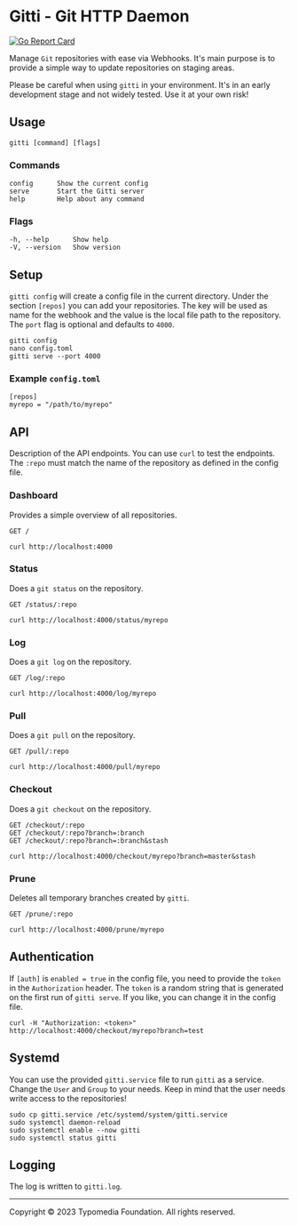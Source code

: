# Gitti - Git HTTP Daemon

[![Go Report Card](https://goreportcard.com/badge/github.com/typomedia/gitti)](https://goreportcard.com/report/github.com/typomedia/gitti)

Manage `Git` repositories with ease via Webhooks. It's main purpose is to provide a simple way to update repositories on staging areas.

Please be careful when using `gitti` in your environment.
It's in an early development stage and not widely tested. Use it at your own risk!

## Usage

    gitti [command] [flags]

### Commands

    config      Show the current config
    serve       Start the Gitti server
    help        Help about any command

### Flags

    -h, --help      Show help
    -V, --version   Show version

## Setup

`gitti config` will create a config file in the current directory. Under the section `[repos]` you can add your repositories. 
The key will be used as name for the webhook and the value is the local file path to the repository. The `port` flag is optional and defaults to `4000`.

    gitti config
    nano config.toml
    gitti serve --port 4000

### Example `config.toml`

    [repos]
    myrepo = "/path/to/myrepo"

## API

Description of the API endpoints. You can use `curl` to test the endpoints. The `:repo` must match the name of the repository as defined in the config file.

### Dashboard

Provides a simple overview of all repositories.

    GET /

```
curl http://localhost:4000
```

### Status

Does a `git status` on the repository.

    GET /status/:repo

```
curl http://localhost:4000/status/myrepo
```

### Log

Does a `git log` on the repository.

    GET /log/:repo

```
curl http://localhost:4000/log/myrepo
```

### Pull

Does a `git pull` on the repository.

    GET /pull/:repo

```    
curl http://localhost:4000/pull/myrepo
```    

### Checkout

Does a `git checkout` on the repository.

    GET /checkout/:repo
    GET /checkout/:repo?branch=:branch
    GET /checkout/:repo?branch=:branch&stash

```
curl http://localhost:4000/checkout/myrepo?branch=master&stash
```

### Prune

Deletes all temporary branches created by `gitti`.

    GET /prune/:repo

```    
curl http://localhost:4000/prune/myrepo
```

## Authentication

If `[auth]` is `enabled = true` in the config file, you need to provide the `token` in the `Authorization` header. 
The `token` is a random string that is generated on the first run of `gitti serve`. If you like, you can change it in the config file.

```
curl -H "Authorization: <token>" http://localhost:4000/checkout/myrepo?branch=test
```

## Systemd

You can use the provided `gitti.service` file to run `gitti` as a service. Change the `User` and `Group` to your needs. 
Keep in mind that the user needs write access to the repositories!

    sudo cp gitti.service /etc/systemd/system/gitti.service
    sudo systemctl daemon-reload
    sudo systemctl enable --now gitti
    sudo systemctl status gitti

## Logging

The log is written to `gitti.log`.

---
Copyright © 2023 Typomedia Foundation. All rights reserved.